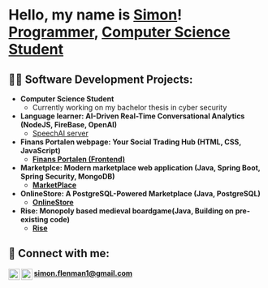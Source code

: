 <h1>Hello, my name is <a href="mailto:simon.flenman1@gmail.com">Simon</a>! <br/><a href="https://github.com/simonflenman">Programmer</a>, <a href="https://www.linkedin.com/in/simon-flenman-97b919308/">Computer Science Student</a>

<h2>👨‍💻 Software Development Projects:</h2>

- <b>Computer Science Student</b>
  - Currently working on my bachelor thesis in cyber security
- <b>Language learner: AI-Driven Real-Time Conversational Analytics (NodeJS, FireBase, OpenAI)</b>
  - [SpeechAI server](https://github.com/marcuslarsson92/SpeechAI_Server) <b>
- <b>Finans Portalen webpage: Your Social Trading Hub (HTML, CSS, JavaScript)</b>
  - [Finans Portalen (Frontend)](https://github.com/marcuslarsson92/FP_First)
- <b>Marketplce: Modern marketplace web application (Java, Spring Boot, Spring Security, MongoDB)</b>
  - [MarketPlace](https://github.com/Just4rthur/MarketPlace/tree/main)
- <b>OnlineStore: A PostgreSQL-Powered Marketplace (Java, PostgreSQL)</b>
  - [OnlineStore](https://github.com/marcuslarsson92/OnlineStore)
- <b>Rise: Monopoly based medieval boardgame(Java, Building on pre-existing code)</b>
  - [Rise](https://github.com/Villie99/Rise-Project)

<h2> 🤳 Connect with me:</h2>

[<img align="left" alt="simonflenman | LinkedIn" width="22px" src="https://cdn.jsdelivr.net/npm/simple-icons@v3/icons/linkedin.svg" />][linkedin]
[<img align="left" alt="simonflenman | Instagram" width="22px" src="https://cdn.jsdelivr.net/npm/simple-icons@v3/icons/instagram.svg" />][instagram]
simon.flenman1@gmail.com


[linkedin]: https://www.linkedin.com/in/simon-flenman-97b919308/
[instagram]: https://www.instagram.com/simonflenman/
